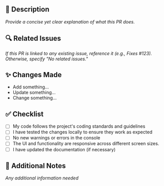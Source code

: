## 📌 Description

_Provide a concise yet clear explanation of what this PR does._

## 🔍 Related Issues

_If this PR is linked to any existing issue, reference it (e.g., Fixes #123). Otherwise, specify "No related issues."_

## ✨ Changes Made

- Add something...
- Update something...
- Change something...

## ✅ Checklist

- [ ] My code follows the project's coding standards and guidelines
- [ ] I have tested the changes locally to ensure they work as expected
- [ ] No new warnings or errors in the console
- [ ] The UI and functionality are responsive across different screen sizes.
- [ ] I have updated the documentation (if necessary)

## 🚀 Additional Notes

_Any additional information needed_
